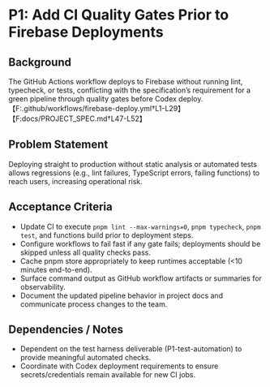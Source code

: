 # P1: Add CI Quality Gates Prior to Firebase Deployments

## Background
The GitHub Actions workflow deploys to Firebase without running lint, typecheck, or tests, conflicting with the specification’s requirement for a green pipeline through quality gates before Codex deploy.【F:.github/workflows/firebase-deploy.yml†L1-L29】【F:docs/PROJECT_SPEC.md†L47-L52】

## Problem Statement
Deploying straight to production without static analysis or automated tests allows regressions (e.g., lint failures, TypeScript errors, failing functions) to reach users, increasing operational risk.

## Acceptance Criteria
- Update CI to execute `pnpm lint --max-warnings=0`, `pnpm typecheck`, `pnpm test`, and functions build prior to deployment steps.
- Configure workflows to fail fast if any gate fails; deployments should be skipped unless all quality checks pass.
- Cache pnpm store appropriately to keep runtimes acceptable (<10 minutes end-to-end).
- Surface command output as GitHub workflow artifacts or summaries for observability.
- Document the updated pipeline behavior in project docs and communicate process changes to the team.

## Dependencies / Notes
- Dependent on the test harness deliverable (P1-test-automation) to provide meaningful automated checks.
- Coordinate with Codex deployment requirements to ensure secrets/credentials remain available for new CI jobs.
